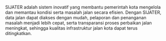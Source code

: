 SIJATER adalah sistem inovatif yang membantu pemerintah kota mengelola dan memantau kondisi serta masalah jalan secara efisien. Dengan SIJATER, data jalan dapat diakses dengan mudah, pelaporan dan penanganan masalah menjadi lebih cepat, serta transparansi proses perbaikan jalan meningkat, sehingga kualitas infrastruktur jalan kota dapat terus ditingkatkan.
